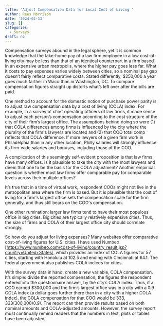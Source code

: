 ```yaml
---
title: 'Adjust Compensation Data for Local Cost of Living '
author: Rees Morrison
date: '2024-02-13'
slug: []
categories:
  - Surveys
draft: no
---
```


Compensation surveys abound in the legal sphere, yet it is common knowledge that the take-home pay of a law firm employee in a low cost-of-living city may be less than that of an identical counterpart in a firm based in an expensive urban metropolis, where the higher pay goes less far.  What it costs to pay expenses varies widely between cities, so a nominal pay gap doesn’t fairly reflect comparative costs.  Stated differently, $250,000 a year goes much farther in Waco than in Washington, DC.  To compare compensation figures straight up distorts what’s left over after the bills are paid.

One method to account for the domestic notion of purchase power parity is to adjust raw compensation data by a cost of living (COLA) index.  For example, in a survey of chief operating officers of law firms, it made sense to adjust each person’s compensation according to the cost structure of the city of their firm’s largest office.  The assumptions behind doing so were (1) that COLA differences among firms is influenced by the city where the plurality of the firm's lawyers are located and (2) that COO total comp reflects that COLA difference.  If more lawyers of a given firm work in Philadelphia than in any other location, Philly salaries will strongly influence its firm-wide salaries and bonuses, including those of the COO.

A complication of this seemingly self-evident proposition is that law firms have many offices.  Is it plausible to take the city with the most lawyers and deem that one to be the basis for the COLA adjustment?  Another empirical question is whether most law firms offer comparable pay for comparable levels across their multiple offices?

It’s true that in a time of virtual work, respondent COOs might not live in the metropolitan area where the firm is based. But it is plausible that the cost of living for a firm's largest office sets the compensation scale for the firm generally, and thus still bears on the COO's compensation.

One other rumination: larger law firms tend to have their most populous office in big cities.  Big cities are typically relatively expensive cities.  Thus, the size of firms and COLA of their largest office city should correlate strongly.

So how do you adjust for living expenses?  Many websites offer comparative cost-of-living figures for U.S. cities.  I have used Numbeo [https://www.numbeo.com/cost-of-living/country_result.jsp?country=United+States], which provides an index of COLA figures for 57 cities, starting with Honolulu at 102.5 and ending with Cincinnati at 64.1.  The federal government also publishes COLA indices for cities.

With the survey data in hand, create a new variable, COLA compensation.  It’s simple: divide the reported compensation, the figures the respondent entered into the questionnaire answer, by the city’s COLA index.   Thus, if a COO earned $300,000 and the firm’s largest office was in a city with a 0.9 COLA index (a dollar goes further there than in a city with a higher COLA index), the COLA compensation for that COO would be $333,333 ($300,000/0.9).  The report can then provide results based on both nominal amounts and COLA-adjusted amounts.  However, the survey report must continually remind readers that the numbers in text, plots or tables have been adjusted.

<!-- End of post -->
